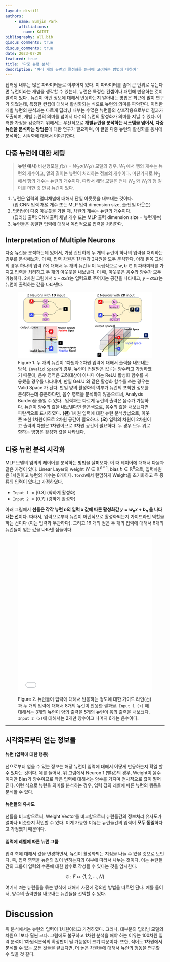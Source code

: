 ```yaml
---
layout: distill
authors: 
    - name: Bumjin Park
      affiliations:
        name: KAIST
bibliography: all.bib
giscus_comments: true
disqus_comments: true
date: 2023-07-29
featured: true
title: '다중 뉴런 분석'
description: '여러 개의 뉴런의 활성화를 동시에 고려하는 방법에 대하여'
---
```

딥러닝 내부는 많은 파라미터들로 이루어져 있다. 이 파라미터를 좀더 큰 단위로 묶는다면 뉴런이라는 개념을 생각할 수 있는데, 뉴런은 특정한 컨셉이나 패턴에 반응하는 것이 알려져 있다 <d-cite key="mcgrath2022acquisition"/><d-cite key="cammarata2020thread"/><d-cite key="Leike2023language"/>. 뉴런이 어떤 정보에 대해서 반응하는지 알아내는 방법은 최근에 많이 연구가 되었는데, 특정한 컨셉에 대해서 활성화되는 식으로 뉴런의 의미를 파악한다. 이러한 개별 뉴런의 분석과는 다르게 딥러닝 내부는 수많은 뉴런들의 상호작용으로부터 결과가 도출되며, 개별 뉴런의 의미를 넘어서 다수의 뉴런의 활성화가 의미를 지닐 수 있다. 이러한 가정을 검증하기 위해서는 우선적으로 **개별뉴런을 분석하는 시스템을 넘어서, 다중 뉴런을 분석하는 방법론**에 대한 연구가 필요하며, 이 글을 다중 뉴런의 활성화를 동시에 분석하는 시각화에 대해서 이야기한다. 

## 다중 뉴런에 대한 세팅

> **뉴런 예시)** 
비선형모델 $f(x) = W_2 \sigma (W_1 x )$ 모델의 경우, $W_1$ 에서 행의 개수는 뉴런의 개수이고, 열의 길이는 뉴런이 처리하는 정보의 개수이다.   마찬가지로 $W_2$ 에서 행의 개수는 뉴런의 개수이다. 따라서 해당 모델은 전체 $W_2$ 와 $W_1$의 행 길이를 더한 것 만큼 뉴런이 있다. 



1. 뉴런은 입력의 멀티채널에 대해서 단일 아웃풋을 내보내는 것이다. <br> (입:CNN 입력 채널 개수 또는 MLP 입력 dimension size, 출:단일 아웃풋)
2. 딥러닝이 다중 아웃풋을 가질 때, 차원의 개수는 뉴런의 개수이다. <br> (딥러닝 출력: CNN 출력 채널 개수 또는 MLP 출력 dimension size = 뉴런개수)
3. 뉴런들은 동일한 입력에 대해서 독립적으로 입력을 처리한다.  


## Interpretation of Multiple Neurons

다중 뉴런을 분석하는데 있어서, 가장 간단하게 두 개의 뉴런이 하나의 입력을 처리하는 경우를 분석해보자. 이 때, 입력 차원은 1차원과 2차원을 모두 분석한다. 아래 왼쪽 그림의 경우 하나의 입력 `F`에 대해서 두 개의 뉴런 `N` 이 독립적으로 $w,b \in \mathbb{R}$ 파라미터를 가지고 입력을 처리하고 두 개의 아웃풋을 내보낸다. 이 때, 아웃풋은 음수와 양수가 모두 가능하다. 2차원 그림에서 $x-axis$는 입력으로 주어지는 공간을 나타내고, $y-axis$는 뉴런이 출력하는 값을 나타낸다. 




<figure>
<img src="/assets/kor/neurons_as_neurons/decision_boundary.png">
<figcaption>
Figure 1. 두 개의 뉴런이 1차원과 2차원 입력에 대해서 출력을 내보내는 방식. <code>Invalid Space</code>의 경우, 뉴런이 전달받은 값 <code>F</code>는 양수라고 가정하였기 때문에, 음수 영역은 고려대상이 아니다<d-footnote> 이는 ReLU 활성화 함수를 사용했을 경우를 나타내며, 만일 GeLU 와 같은 활성화 함수를 쓰는 경우는 Valid Space 가 된다. 만일 양의 활성화의 여부가 뉴런의 포착한 정보를 분석하는데 충분하다면, 음수 영역을 분석하지 않음으로써, Analysis Burden을 줄일 수 있다.</d-footnote>. 입력과는 다르게 뉴런의 출력은 음수가 가능하다. 뉴런이 양수의 값을 내보낸다면 붉은색으로, 음수의 값을 내보낸다면 파란색으로 표시하였다.   <strong>(왼)</strong> 1차원 입력에 대한 뉴런 분석방법으로, 아웃풋 또한 1차원이므로 2차원 공간이 필요하다. <strong>(오)</strong> 입력의 차원이 2차원이고 출력의 차원은 1차원이므로 3차원 공간이 필요하다. 두 경우 모두 위로 향하는 방향은 활성화 값을 나타낸다. 
</figcaption>
</figure>


## 다중 뉴런 분석 시각화 

MLP 모델의 임의의 레이어를 분석하는 방법을 살펴보자. 이 때 레이어에 대해서 다음과 같은 가정이 있다. 
Linear Layer의 weight $W\in \mathbb{R}^{8\times1}$, bias $b \in \mathbb{R}^{8}$으로, 입력차원은 1차원이고 뉴런의 개수는 8개이다. `Torch`에서 랜덤하게 Weight을 초기화하고 두 종류의 입력이 있다고 가정하였다. 
* `Input 1` $= [0.3]$ (약하게 활성화)
* `Input 2` $= [0.7]$ (강하게 활성화)

아래 그림에서 **선들은 각각 뉴런 $n$의 입력 $x$ 값에 따른 활성화값 $y=w_nx+b_n$ 을 나타내는 선**이다.  따라서, 입력으로부터 뉴런이 어떤식으로 활성화되는지 가이드라인 역할을 하는 선이다 (이는 입력과 무관하다).  그리고 16 개의 점은 두 개의 입력에 대해서 8개의 뉴런들이 얻는 값을 나타낸 점들이다. 

<figure>
<iframe src="{{ '/assets/plotly/decision_boundary.html' | relative_url }}" frameborder='0' scrolling='no' height="500px" width="100%" style="border:0px dashed grey;"></iframe>
<figcaption>
Figure 2. 뉴런들이 입력에 대해서 반응하는 정도에 대한 가이드 라인(선)과 두 개의 입력에 대해서 8개의 뉴런이 반응한 결과물. <code>Input 1 (+)</code> 에 대해서는 3개의 뉴런이 양의 출력을 5개의 뉴런이 음의 출력을 내보냈다. <code>Input 2 (x)</code>에 대해서는 2개만 양수이고 나머지 6개는 음수이다. 
</figcaption>
</figure>

---

## 시각화로부터 얻는 정보들

#### 뉴런 (입력에 대한 행동)

선으로부터 얻을 수 있는 정보는 해당 뉴런이 입력에 대해서 어떻게 반응하는지 확일 할 수 있다는 것이다. 예를 들어서, 위 그림에서 Neuron 1 (빨강)의 경우, Weight이 음수이지만 Bias가 양수이므로 작은 입력에 대해서는 양수를 가지며 점차적으로 값이 떨어진다. 이런 식으로 뉴런을 의미를 분석하는 경우, 입력 값의 레벨에 따른 뉴런의 행동을 분석할 수 있다. 


#### 뉴런들의 유사도 

선들을 비교함으로써, Weight Vector를 비교함으로써 뉴런들간의 정보처리 유사도가 얼마나 비슷한지 확인할 수 있다. 이게 가능한 이유는 뉴런들간의 입력이 **모두 동일**하다고 가정했기 때문이다. 


#### 입력에 레벨에 따른 뉴런 그룹 

입력 축에 대해서 값을 변경하면서, 뉴런이 활성화되는 지점을 나눌 수 있을 것으로 보인다. 즉, 입력 영역을 뉴런의 값이 변하는지의 여부에 따라서 나누는 것이다. 이는 뉴런들간의 그룹이 입력의 수준에 대한 함수로 작성될 수 있다는 것을 암시한다. 

$$\mathcal{G}: F \mapsto \{ 1,2,\cdots, N \}$$ 

여기서 $\mathcal{G}$는 뉴런들을 묶는 방식에 대해서 사전에 정의한 방법을 따르면 된다. 예를 들어서, 양수의 출력만을 내보내는 뉴런들을 선택할 수 있다. 


# Discussion 

위 분석에서는 뉴런의 입력이 1차원이라고 가정하였다. 그러나, 대부분의 딥러닝 모델의 차원으 1보다 훨씬 크다. 그럼에도 불구하고 1차원 분석을 해야 하는 이유는 100차원 입력 분석이 1차원적분석의 확장판이 될 가능성이 크기 떄문이다. 또한, 적어도 1차원에서 분석할 수 있는 모든 것들을 끝낸다면, 더 높은 차원들에 대해서 뉴런의 행동을 연구할 수 있을 것 같다. 